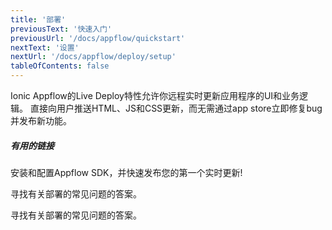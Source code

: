 ```yaml
---
title: '部署'
previousText: '快速入门'
previousUrl: '/docs/appflow/quickstart'
nextText: '设置'
nextUrl: '/docs/appflow/deploy/setup'
tableOfContents: false
---
```


Ionic Appflow的Live Deploy特性允许你远程实时更新应用程序的UI和业务逻辑。 直接向用户推送HTML、JS和CSS更新，而无需通过app store立即修复bug并发布新功能。

##### 有用的链接

<docs-cards> <docs-card header="Deploy a Live Update" href="/docs/appflow/quickstart/deploy" icon="/docs/assets/icons/guide-quickstart-icon.png"> 

安装和配置Appflow SDK，并快速发布您的第一个实时更新!</docs-card>

<docs-card header="Deploy Builds FAQ" href="https://ionic.zendesk.com/hc/en-us/categories/360000410474-Deploy-Builds-Git-" icon="/docs/assets/icons/guide-faq-icon.png"> 

寻找有关部署的常见问题的答案。</docs-card>

<docs-card header="Deploy FAQ" href="https://ionic.zendesk.com/hc/en-us/categories/360000409113-Deploy" icon="/docs/assets/icons/guide-faq-icon.png"> 

寻找有关部署的常见问题的答案。</docs-card> </docs-cards>